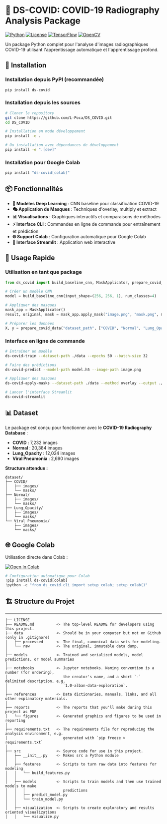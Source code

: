 # 🦠 DS-COVID: COVID-19 Radiography Analysis Package

[![Python](https://img.shields.io/badge/Python-3.8%2B-blue)](https://python.org)
[![License](https://img.shields.io/badge/License-MIT-green.svg)](https://opensource.org/licenses/MIT)
[![TensorFlow](https://img.shields.io/badge/TensorFlow-2.10%2B-orange)](https://tensorflow.org)
[![OpenCV](https://img.shields.io/badge/OpenCV-4.5%2B-red)](https://opencv.org)

Un package Python complet pour l'analyse d'images radiographiques COVID-19 utilisant l'apprentissage automatique et l'apprentissage profond.

## 🚀 Installation

### Installation depuis PyPI (recommandée)
```bash
pip install ds-covid
```

### Installation depuis les sources
```bash
# Cloner le repository
git clone https://github.com/L-Poca/DS_COVID.git
cd DS_COVID

# Installation en mode développement
pip install -e .

# Ou installation avec dépendances de développement
pip install -e ".[dev]"
```

### Installation pour Google Colab
```bash
pip install "ds-covid[colab]"
```

## 📦 Fonctionnalités

- **🧠 Modèles Deep Learning** : CNN baseline pour classification COVID-19
- **🎭 Application de Masques** : Techniques d'overlay, multiply et extract
- **📊 Visualisations** : Graphiques interactifs et comparaisons de méthodes  
- **⚡ Interface CLI** : Commandes en ligne de commande pour entraînement et prédiction
- **🌐 Support Colab** : Configuration automatique pour Google Colab
- **📱 Interface Streamlit** : Application web interactive

## 🔧 Usage Rapide

### Utilisation en tant que package
```python
from ds_covid import build_baseline_cnn, MaskApplicator, prepare_covid_data

# Créer un modèle CNN
model = build_baseline_cnn(input_shape=(256, 256, 1), num_classes=4)

# Appliquer des masques
mask_app = MaskApplicator()
result, original, mask = mask_app.apply_mask("image.png", "mask.png", method="overlay")

# Préparer les données
X, y = prepare_covid_data("dataset_path", ["COVID", "Normal", "Lung_Opacity", "Viral Pneumonia"])
```

### Interface en ligne de commande
```bash
# Entraîner un modèle
ds-covid-train --dataset-path ./data --epochs 50 --batch-size 32

# Faire des prédictions
ds-covid-predict --model-path model.h5 --image-path image.png

# Appliquer des masques
ds-covid-apply-masks --dataset-path ./data --method overlay --output ./results

# Lancer l'interface Streamlit
ds-covid-streamlit
```

## 📊 Dataset

Le package est conçu pour fonctionner avec le **COVID-19 Radiography Database** :
- **COVID** : 7,232 images
- **Normal** : 20,384 images  
- **Lung_Opacity** : 12,024 images
- **Viral Pneumonia** : 2,690 images

**Structure attendue :**
```
dataset/
├── COVID/
│   ├── images/
│   └── masks/
├── Normal/
│   ├── images/
│   └── masks/
├── Lung_Opacity/
│   ├── images/
│   └── masks/
└── Viral Pneumonia/
    ├── images/
    └── masks/
```

## 🌐 Google Colab

Utilisation directe dans Colab :

[![Open In Colab](https://colab.research.google.com/assets/colab-badge.svg)](https://colab.research.google.com/github/L-Poca/DS_COVID/blob/Rafael_new/notebooks/04_apply_masks_colab.ipynb)

```python
# Configuration automatique pour Colab
!pip install ds-covid[colab]
!python -c "from ds_covid.cli import setup_colab; setup_colab()"
```

## 🏗️ Structure du Projet
------------

    ├── LICENSE
    ├── README.md          <- The top-level README for developers using this project.
    ├── data               <- Should be in your computer but not on Github (only in .gitignore)
    │   ├── processed      <- The final, canonical data sets for modeling.
    │   └── raw            <- The original, immutable data dump.
    │
    ├── models             <- Trained and serialized models, model predictions, or model summaries
    │
    ├── notebooks          <- Jupyter notebooks. Naming convention is a number (for ordering),
    │                         the creator's name, and a short `-` delimited description, e.g.
    │                         `1.0-alban-data-exploration`.
    │
    ├── references         <- Data dictionaries, manuals, links, and all other explanatory materials.
    │
    ├── reports            <- The reports that you'll make during this project as PDF
    │   └── figures        <- Generated graphics and figures to be used in reporting
    │
    ├── requirements.txt   <- The requirements file for reproducing the analysis environment, e.g.
    │                         generated with `pip freeze > requirements.txt`
    │
    ├── src                <- Source code for use in this project.
    │   ├── __init__.py    <- Makes src a Python module
    │   │
    │   ├── features       <- Scripts to turn raw data into features for modeling
    │   │   └── build_features.py
    │   │
    │   ├── models         <- Scripts to train models and then use trained models to make
    │   │   │                 predictions
    │   │   ├── predict_model.py
    │   │   └── train_model.py
    │   │
    │   ├── visualization  <- Scripts to create exploratory and results oriented visualizations
    │   │   └── visualize.py